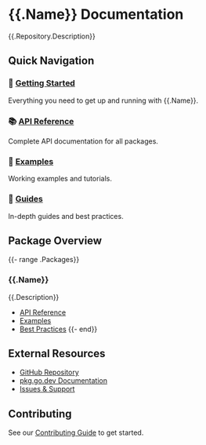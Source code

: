 # {{.Name}} Documentation

{{.Repository.Description}}

## Quick Navigation

### 🚀 [Getting Started](getting-started.md)

Everything you need to get up and running with {{.Name}}.

### 📚 [API Reference](api-reference/README.md)

Complete API documentation for all packages.

### 📖 [Examples](examples/README.md)

Working examples and tutorials.

### 📘 [Guides](guides/README.md)

In-depth guides and best practices.

## Package Overview

{{- range .Packages}}

### {{.Name}}

{{.Description}}

- [API Reference](api-reference/{{.Name}}/README.md)
- [Examples](examples/{{.Name}}/README.md)
- [Best Practices](guides/{{.Name}}/best-practices.md)
  {{- end}}

## External Resources

- [GitHub Repository](https://github.com/{{.Owner}}/{{.Name}})
- [pkg.go.dev Documentation](https://pkg.go.dev/{{.ImportPath}})
- [Issues & Support](https://github.com/{{.Owner}}/{{.Name}}/issues)

## Contributing

See our [Contributing Guide](guides/contributing.md) to get started.
